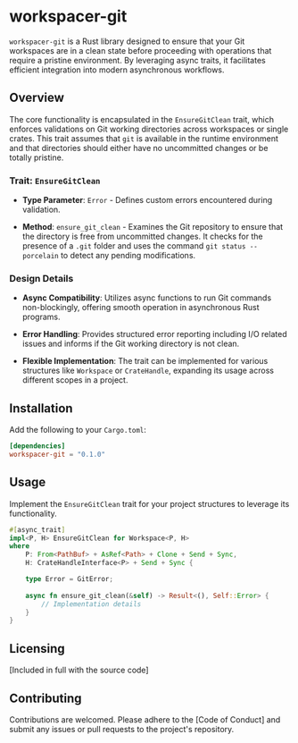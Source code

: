 # workspacer-git

`workspacer-git` is a Rust library designed to ensure that your Git workspaces are in a clean state before proceeding with operations that require a pristine environment. By leveraging async traits, it facilitates efficient integration into modern asynchronous workflows.

## Overview

The core functionality is encapsulated in the `EnsureGitClean` trait, which enforces validations on Git working directories across workspaces or single crates. This trait assumes that `git` is available in the runtime environment and that directories should either have no uncommitted changes or be totally pristine.

### Trait: `EnsureGitClean`

- **Type Parameter**: `Error` - Defines custom errors encountered during validation.

- **Method**: `ensure_git_clean` - Examines the Git repository to ensure that the directory is free from uncommitted changes. It checks for the presence of a `.git` folder and uses the command `git status --porcelain` to detect any pending modifications.

### Design Details

- **Async Compatibility**: Utilizes async functions to run Git commands non-blockingly, offering smooth operation in asynchronous Rust programs.

- **Error Handling**: Provides structured error reporting including I/O related issues and informs if the Git working directory is not clean.

- **Flexible Implementation**: The trait can be implemented for various structures like `Workspace` or `CrateHandle`, expanding its usage across different scopes in a project.

## Installation

Add the following to your `Cargo.toml`:

```toml
[dependencies]
workspacer-git = "0.1.0"
```

## Usage

Implement the `EnsureGitClean` trait for your project structures to leverage its functionality.

```rust
#[async_trait]
impl<P, H> EnsureGitClean for Workspace<P, H> 
where
    P: From<PathBuf> + AsRef<Path> + Clone + Send + Sync,
    H: CrateHandleInterface<P> + Send + Sync {

    type Error = GitError;
    
    async fn ensure_git_clean(&self) -> Result<(), Self::Error> {
        // Implementation details
    }
}
```

## Licensing

[Included in full with the source code]

## Contributing

Contributions are welcomed. Please adhere to the [Code of Conduct] and submit any issues or pull requests to the project's repository.
